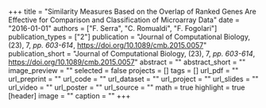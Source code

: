 +++
title = "Similarity Measures Based on the Overlap of Ranked Genes Are Effective for Comparison and Classification of Microarray Data"
date = "2016-01-01"
authors = ["F. Serra", "C. Romualdi", "F. Fogolari"]
publication_types = ["2"]
publication = "Journal of Computational Biology, (23), 7, _pp. 603-614_, https://doi.org/10.1089/cmb.2015.0057"
publication_short = "Journal of Computational Biology, (23), 7, _pp. 603-614_, https://doi.org/10.1089/cmb.2015.0057"
abstract = ""
abstract_short = ""
image_preview = ""
selected = false
projects = []
tags = []
url_pdf = ""
url_preprint = ""
url_code = ""
url_dataset = ""
url_project = ""
url_slides = ""
url_video = ""
url_poster = ""
url_source = ""
math = true
highlight = true
[header]
image = ""
caption = ""
+++
